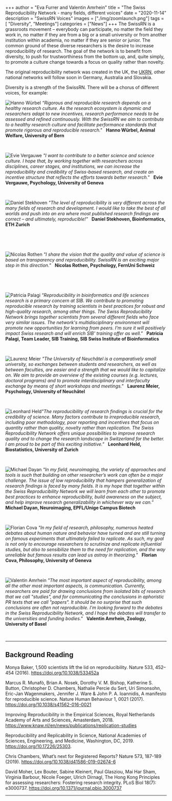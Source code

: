+++
author = "Eva Furrer and Valentin Amrhein"
title = "The Swiss Reproducibility Network - many fields, different voices"
date = "2020-11-14"
description = "SwissRN Voices"
images  = ["./img/zoomlaunch.png"]
tags = [ "Diversity", "Meetings"]
categories = ["News"]
+++
The SwissRN is a grassroots movement – everybody can participate, no matter the field they work in, no matter if they are from a big or a small university or from another institution within academia, no matter if they are senior or junior. The common ground of these diverse researchers is the desire to increase reproducibility of research. The goal of the network is to benefit from diversity, to push for trustworthiness from the bottom up, and, quite simply, to promote a culture change towards a focus on quality rather than novelty. 

The original reproducibility network was created in the UK, the [UKRN](https://www.ukrn.org/), other national networks will follow soon in Germany, Australia and Slovakia.

Diversity is a strength of the SwissRN. There will be a chorus of different voices, for example:

![Hanno Würbel](./../../img/pic_HannoWuerbel.jpg#floatleft)
*“Rigorous and reproducible research depends on a healthy research culture. As the research ecosystem is dynamic and researchers adapt to new incentives, research performance needs to be assessed and refined continuously. With the SwissRN we aim to contribute to a healthy research culture and facilitate performance standards that promote rigorous and reproducible research."* &nbsp; **Hanno Würbel, Animal Welfare, University of Bern**

&nbsp;

![Evie Vergauwe](./../../img/pic_EvieVergauwe.jpg#floatright)
*"I want to contribute to a better science and science culture. I hope that, by working together with researchers across disciplines, career stages, and institutions, we can increase the reproducibility and credibility of Swiss-based research, and create an incentive structure that reflects the efforts towards better research."* &nbsp; **Evie Vergauwe, Psychology, University of Geneva** 

&nbsp;

![Daniel Stekhoven](./../../img/pic_DanielStekhoven.jpeg#floatleft)
*"The level of reproducibility is very different across the many fields of research and development. I would like to take the best of all worlds and push into an era where most published research findings are correct – and ultimately, reproducible!"* &nbsp; **Daniel Stekhoven, Bioinformatics, ETH Zurich**  

&nbsp;

&nbsp;  

![Nicolas Rothen](./../../img/pic_NicolasRothen.jpg#floatright)
*"I share the vision that the quality and value of science is based on transparency and reproducibility. SwissRN is an exciting major step in this direction."* &nbsp; **Nicolas Rothen, Psychology, FernUni Schweiz**

&nbsp;

&nbsp;


![Patricia Palagi](./../../img/pic_PatriciaPalagi.jpg#floatleft)
*"Reproducibility in bioinformatics and life sciences research is a primary concern at SIB. We contribute to promoting reproducible research by training scientists in best practices for robust and high-quality research, among other things. The Swiss Reproducibility Network brings together scientists from several different fields who face very similar issues. The network's multidisciplinary environment will promote new opportunities for learning from peers. I'm sure it will positively impact Swiss research and will enrich SIB' training offer as well."* &nbsp; **Patricia Palagi, Team Leader, SIB Training, SIB Swiss Institute of Bioinformatics**

&nbsp;

![Laurenz Meier](./../../img/pic_LaurenzMeier.png#floatright)
*"The University of Neuchâtel is a comparatively small university, so exchanges between students and researchers, as well as between faculties, are easier and a strength that we would like to capitalize on. We aim to provide an overview of the existing courses (e.g. lectures, doctoral programs) and to promote interdisciplinary and interfaculty exchange by means of short workshops and meetings."* &nbsp; **Laurenz Meier, Psychology, University of Neuchâtel**  

&nbsp;

![Leonhard Held](./../../img/pic_LeonhardHeld.jpg#floatleft)*"The reproducibility of research findings is crucial for the credibility of science. Many factors contribute to irreproducible research, including poor methodology, poor reporting and incentives that focus on quantity rather than quality, novelty rather than replication. The Swiss Reproducibility Network offers unique possibilities to improve research quality and to change the research landscape in Switzerland for the better. I am proud to be part of this exciting initiative."*  &nbsp; **Leonhard Held, Biostatistics, University of Zurich**

&nbsp;

![Michael Dayan](./../../img/pic_MichaelDayan.jpg#floatright)
*“In my field, neuroimaging, the variety of approaches and tools is such that building on other researcher’s work can often be a major challenge. The issue of low reproducibility that hampers generalization of research findings is faced by many fields. It is my hope that together within the Swiss Reproducibility Network we will learn from each other to promote best practices to enhance reproducibility, build awareness on the subject, and help improve research generalizability in whichever way we can.”* &nbsp; **Michael Dayan, Neuroimaging, EPFL/Unige Campus Biotech**  

&nbsp;

![Florian Cova](./../../img/pic_FlorianCova.png#floatleft)
*"In my field of research, philosophy, numerous heated debates about human nature and behavior have turned and are still turning on famous experiments that ultimately failed to replicate. As such, my goal is not only to encourage researchers to scrutinize and replicate influential studies, but also to sensibilize them to the need for replication, and the way unreliable but famous results can lead us astray in theorizing."* &nbsp; **Florian Cova, Philosophy, University of Geneva**

&nbsp;

![Valentin Amrhein](./../../img/pic_ValentinAmrhein.jpeg#floatright)
*"The most important aspect of reproducibility, among all the other most important aspects, is communication. Currently, researchers are paid for drawing conclusions from isolated bits of research that we call "studies", and for communicating the conclusions in aphoristic PR texts that we call "papers". It should be no surprise that such conclusions are often not reproducible. I'm looking forward to the debates in the Swiss Reproducibility Network, and I hope the debates will transfer to the universities and funding bodies."* &nbsp; **Valentin Amrhein, Zoology, University of Basel**


&nbsp;

---
## Background Reading

Monya Baker, 1,500 scientists lift the lid on reproducibility. Nature 533, 452–454 (2016).
https://doi.org/10.1038/533452a

Marcus R. Munafò, Brian A. Nosek, Dorothy V. M. Bishop, Katherine S. Button, Christopher D. Chambers, Nathalie Percie du Sert, Uri Simonsohn, Eric-Jan Wagenmakers, Jennifer J. Ware & John P. A. Ioannidis,  A manifesto for reproducible science. Nature Human Behaviour 1, 0021 (2017). 
https://doi.org/10.1038/s41562-016-0021

Improving Reproducibility in the Empirical Sciences, Royal Netherlands Academy of Arts and Sciences, Amasterdam, 2018.
https://www.knaw.nl/en/news/publications/replication-studies

Reproducibility and Replicability in Science, National Academies of Sciences, Engineering, and Medicine, Washington, DC, 2019.
https://doi.org/10.17226/25303.

Chris Chambers, What’s next for Registered Reports? Nature 573, 187-189 (2019).
https://doi.org/10.1038/d41586-019-02674-6

David Moher, Lex Bouter, Sabine Kleinert, Paul Glasziou, Mai Har Sham, Virginia Barbour,  Nicole Foeger, Ulrich Dirnagl, The Hong Kong Principles for assessing researchers: Fostering research integrity. PLoS Biol 18(7): e3000737. 
https://doi.org/10.1371/journal.pbio.3000737

---
